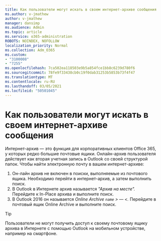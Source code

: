 ```yaml
---
title: Как пользователи могут искать в своем интернет-архиве сообщения
ms.author: v-jmathew
author: v-jmathew
manager: dansimp
ms.audience: Admin
ms.topic: article
ms.service: o365-administration
ROBOTS: NOINDEX, NOFOLLOW
localization_priority: Normal
ms.collection: Adm_O365
ms.custom:
- "3100008"
- "7255"
ms.openlocfilehash: 7ca502ea118503e9b5a854fce1bb8c6239d780f6
ms.sourcegitcommit: 78fe9f33438cb0c19f0dab31253b5853b73f4f47
ms.translationtype: MT
ms.contentlocale: ru-RU
ms.lasthandoff: 03/05/2021
ms.locfileid: "50501045"
---
```

# <a name="how-users-can-search-their-online-archive-for-messages"></a>Как пользователи могут искать в своем интернет-архиве сообщения

Интернет-архив — это функция для корпоративных клиентов Office 365, у которых редко большие почтовые ящики. Онлайн-архив пользователя действует как вторая учетная запись в Outlook со своей структурой папок. Чтобы найти электронную почту в вашем интернет-архиве:

1. Он-лайн архив не включен в поиски, выполняемые из почтового ящика. Необходимо перейти в интернет-архив, а затем выполнить поиск.
2. В Outlook в Интернете архив называется *"Архив на месте".* Перейдите к In-Place архива и выполните поиск.
3. В Outlook 2016 он называется *Online Archive `name` > — <.* Перейдите в почтовый ящик Online Archive и выполните поиск.

> [!TIP]
> Пользователи не могут получить доступ к своему почтовому ящику архива в Интернете с помощью Outlook на мобильном устройстве, например на смартфоне.
